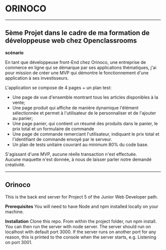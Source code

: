 # ORINOCO

------

## 5ème Projet dans le cadre de ma formation de développeuse web chez Openclassrooms

__scénario__

En tant que développeuse front-End chez Orinoco, une entreprise de commerce en ligne qui se démarque par ses applications thématiques, j'ai pour mission de créer une MVP qui démontre le fonctionnement d'une application à ses investisseurs. 

L'application se compose de 4 pages + un plan test:  
* Une page de vue d'ensemble montrant tous les articles disponibles à la vente;
* Une page produit qui affiche de manière dynamique l'élément sélectionnée et permet à l'utilisateur de le personnaliser et de l'ajouter au panier;
* Une page panier, qui contient un résumé des produits dans le panier, le prix total et un formulaire de commande
* Une page de commande remerciant l'utilisateur, indiquant le prix total et l'identifiant de commande envoyé par le serveur.
* Un plan de tests unitaire couvrant au minimum 80% du code base.  

S'agissant d'une MVP, aucune réelle transaction n'est effectuée.  
Aucune maquette n'est donnée, à nous de laisser parler notre demandé créativité.  

-------------------------------------

## Orinoco
This is the back end server for Project 5 of the Junior Web Developer path.

__Prerequisites__
You will need to have Node and npm installed locally on your machine.

__Installation__
Clone this repo. From within the project folder, run npm install. You can then run the server with node server. The server should run on localhost with default port 3000. If the server runs on another port for any reason, this is printed to the console when the server starts, e.g. Listening on port 3001.